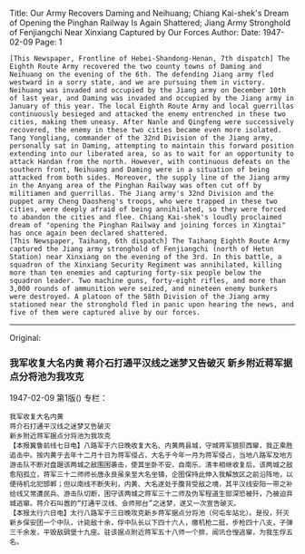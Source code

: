 Title: Our Army Recovers Daming and Neihuang; Chiang Kai-shek's Dream of Opening the Pinghan Railway Is Again Shattered; Jiang Army Stronghold of Fenjiangchi Near Xinxiang Captured by Our Forces
Author:
Date: 1947-02-09
Page: 1

    [This Newspaper, Frontline of Hebei-Shandong-Henan, 7th dispatch] The Eighth Route Army recovered the two county towns of Daming and Neihuang on the evening of the 6th. The defending Jiang army fled westward in a sorry state, and we are pursuing them in victory. Neihuang was invaded and occupied by the Jiang army on December 10th of last year, and Daming was invaded and occupied by the Jiang army in January of this year. The local Eighth Route Army and local guerrillas continuously besieged and attacked the enemy entrenched in these two cities, making them uneasy. After Nanle and Qingfeng were successively recovered, the enemy in these two cities became even more isolated. Tang Yongliang, commander of the 32nd Division of the Jiang army, personally sat in Daming, attempting to maintain this forward position extending into our liberated area, so as to wait for an opportunity to attack Handan from the north. However, with continuous defeats on the southern front, Neihuang and Daming were in a situation of being attacked from both sides. Moreover, the supply line of the Jiang army in the Anyang area of the Pinghan Railway was often cut off by militiamen and guerrillas. The Jiang army's 32nd Division and the puppet army Cheng Daosheng's troops, who were trapped in these two cities, were deeply afraid of being annihilated, so they were forced to abandon the cities and flee. Chiang Kai-shek's loudly proclaimed dream of "opening the Pinghan Railway and joining forces in Xingtai" has once again been declared shattered.
    [This Newspaper, Taihang, 6th dispatch] The Taihang Eighth Route Army captured the Jiang army stronghold of Fenjiangchi (north of Hetun Station) near Xinxiang on the evening of the 3rd. In this battle, a squadron of the Xinxiang Security Regiment was annihilated, killing more than ten enemies and capturing forty-six people below the squadron leader. Two machine guns, forty-eight rifles, and more than 3,000 rounds of ammunition were seized, and nineteen enemy bunkers were destroyed. A platoon of the 58th Division of the Jiang army stationed near the stronghold fled in panic upon hearing the news, and five of them were captured alive by our forces.



<hr /> 

Original: 


### 我军收复大名内黄  蒋介石打通平汉线之迷梦又告破灭  新乡附近蒋军据点分将池为我攻克

1947-02-09
第1版()
专栏：

    我军收复大名内黄
    蒋介石打通平汉线之迷梦又告破灭
    新乡附近蒋军据点分将池为我攻克
    【本报冀鲁前线七日电】八路军于六日晚收复大名、内黄两县城，守城蒋军狼狈西窜，我正乘胜追击中。按内黄于去年十二月十日为蒋军侵占，大名于今年一月为蒋军侵占，当地八路军及地方游击队不断对盘踞该两城之敌围困袭击，使其坐卧不安，自南乐、清丰相继收复后，该两城之敌愈陷孤立，蒋军三十二师师长唐永良虽亲至大名坐镇，企图保持此伸入我解放区之前沿阵地，以便待机北犯邯郸；但以南线不断失利，内黄、大名遂处于腹背受敌之境，其平汉线安阳一带之补给线又常遭民兵、游击队切断，困守该两城之蒋军三十二师及伪军程道生部深恐被歼，乃被迫弃城逃窜。蒋介石叫嚣的“打通平汉线、会师邢台”之迷梦，遂又一次宣告破灭。
    【本报太行六日电】太行八路军于三日晚攻克新乡蒋军据点分将池（何屯车站北）。是役，歼灭新乡保安团一个中队，计毙敌十余，俘中队长以下四十六人，缴机枪二挺，步枪四十八支，子弹三千余发，平毁敌碉堡十九座。驻该据点附近蒋军五十八师一个排，闻讯仓惶逃窜，为我生俘五名。

